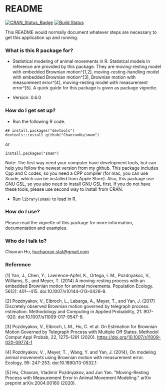 # README #


[![CRAN\_Status\_Badge](http://www.r-pkg.org/badges/version/smam)](https://cran.r-project.org/package=smam)
[![Build Status](https://travis-ci.com/ChaoranHu/smam.svg?branch=master)](https://travis-ci.com/ChaoranHu/smam)

This README would normally document whatever steps are necessary to get this application up and running.

### What is this R package for? ###

* Statistical modeling of animal movements in R. Statistcal models in reference are provided by this package. They are moving-resting model with embedded Brownian motion^[1,2], moving-resting-handling model with embedded Brownian motion^[3], Brownian motion with measurement error^[4], moving-resting model with measurement error^[5]. A quick guide for this package is given as package vignette.

* Version: 0.6.0

### How do I get set up? ###

* Run the following R code.

```
## install.packages("devtools")
devtools::install_github("ChaoranHu/smam")
```

or

```
install.packages("smam")
```

Note: The first way need your computer have development tools, but can help you follow the newest version from my github. This package includes Cpp and C codes, so you need a CPP compiler (for mac, you can use Xcode, which can be installed from Apple Store). Also, this package use GNU GSL, so you also need to install GNU GSL first. If you do not have these tools, please use second way to install from CRAN.

* Run `library(smam)` to load in R.

### How do I use? ###

Please read the vignette of this package for more information, documentation and examples.

### Who do I talk to? ###

Chaoran Hu, <huchaoran.stat@gmail.com>


### Reference ###

[1] Yan, J., Chen, Y., Lawrence-Apfel, K., Ortega, I. M., Pozdnyakoc, V., Williams, S., and Meyer, T. (2014) A moving-resting process with an embedded Brownian motion for animal movements. Population Ecology. 56(2): 401--415. doi:10.1007/s10144-013-0428-8.

[2] Pozdnyakov, V., Elbroch, L., Labarga, A., Meyer, T., and Yan, J. (2017) Discretely observed Brownian motion governed by telegraph process: estimation. Methodology and Computing in Applied Probability, 21: 907--920. doi:10.1007/s11009-017-9547-6.

[3] Pozdnyakov, V., Elbroch, L.M., Hu, C. et al. On Estimation for Brownian Motion Governed by Telegraph Process with Multiple Off States. Methodol Comput Appl Probab, 22, 1275–1291 (2020). https://doi.org/10.1007/s11009-020-09774-1

[4] Pozdnyakov, V. , Meyer, T. , Wang, Y. and Yan, J. (2014), On modeling animal movements using Brownian motion with measurement error. Ecology, 95: 247-253. doi:10.1890/13-0532.1

[5] Hu, Chaoran, Vladimir Pozdnyakov, and Jun Yan. "Moving-Resting Process with Measurement Error in Animal Movement Modeling." arXiv preprint arXiv:2004.00160 (2020).
